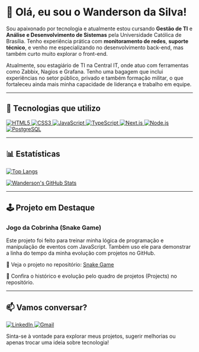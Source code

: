 # 👋 Olá, eu sou o Wanderson da Silva!

Sou apaixonado por tecnologia e atualmente estou cursando **Gestão de TI** e **Análise e Desenvolvimento de Sistemas** pela Universidade Católica de Brasília. Tenho experiência prática com **monitoramento de redes**, **suporte técnico**, e venho me especializando no desenvolvimento back-end, mas também curto muito explorar o front-end.

Atualmente, sou estagiário de TI na Central IT, onde atuo com ferramentas como Zabbix, Nagios e Grafana. Tenho uma bagagem que inclui experiências no setor público, privado e também formação militar, o que fortaleceu ainda mais minha capacidade de liderança e trabalho em equipe.

---

## 🚀 Tecnologias que utilizo

<p align="left">
  <a href="https://developer.mozilla.org/pt-BR/docs/Web/HTML" target="_blank">
    <img src="https://img.shields.io/badge/HTML5-E34F26?style=for-the-badge&logo=html5&logoColor=white" alt="HTML5" />
  </a>
  <a href="https://developer.mozilla.org/pt-BR/docs/Web/CSS" target="_blank">
    <img src="https://img.shields.io/badge/CSS3-1572B6?style=for-the-badge&logo=css3&logoColor=white" alt="CSS3" />
  </a>
  <a href="https://developer.mozilla.org/pt-BR/docs/Web/JavaScript" target="_blank">
    <img src="https://img.shields.io/badge/JavaScript-F7DF1E?style=for-the-badge&logo=javascript&logoColor=black" alt="JavaScript" />
  </a>
  <a href="https://www.typescriptlang.org/" target="_blank">
    <img src="https://img.shields.io/badge/TypeScript-3178C6?style=for-the-badge&logo=typescript&logoColor=white" alt="TypeScript" />
  </a>
  <a href="https://nextjs.org/" target="_blank">
    <img src="https://img.shields.io/badge/Next.js-000000?style=for-the-badge&logo=next.js&logoColor=white" alt="Next.js" />
  </a>
  <a href="https://nodejs.org/" target="_blank">
    <img src="https://img.shields.io/badge/Node.js-339933?style=for-the-badge&logo=node.js&logoColor=white" alt="Node.js" />
  </a>
  <a href="https://www.postgresql.org/" target="_blank">
    <img src="https://img.shields.io/badge/PostgreSQL-4169E1?style=for-the-badge&logo=postgresql&logoColor=white" alt="PostgreSQL" />
  </a>
</p>

---
## 📊 Estatísticas

[![Top Langs](https://github-readme-stats.vercel.app/api/top-langs/?username=wandersondasilvaa&layout=compact&theme=tokyonight)](https://github.com/anuraghazra/github-readme-stats)

[![Wanderson's GitHub Stats](https://github-readme-stats.vercel.app/api?username=wandersondasilvaa&show_icons=true&theme=tokyonight)](https://github.com/anuraghazra/github-readme-stats)

---



## 🕹️ Projeto em Destaque

### Jogo da Cobrinha (Snake Game)

Este projeto foi feito para treinar minha lógica de programação e manipulação de eventos com JavaScript. Também uso ele para demonstrar a linha do tempo da minha evolução com projetos no GitHub.

📍 Veja o projeto no repositório: [Snake Game](https://github.com/wandersondasilvaa/snake-game)

📅 Confira o histórico e evolução pelo quadro de projetos (Projects) no repositório.

---

## 📫 Vamos conversar?

<p align="left">
  <a href="https://www.linkedin.com/in/wanderson-da-silva-sousa/" target="_blank">
    <img src="https://img.shields.io/badge/LinkedIn-0A66C2?style=for-the-badge&logo=linkedin&logoColor=white" alt="LinkedIn" />
  </a>
  <a href="mailto:w.dasilvaa08@gmail.com" target="_blank">
    <img src="https://img.shields.io/badge/Gmail-D14836?style=for-the-badge&logo=gmail&logoColor=white" alt="Gmail" />
  </a>
</p>
Sinta-se à vontade para explorar meus projetos, sugerir melhorias ou apenas trocar uma ideia sobre tecnologia!
